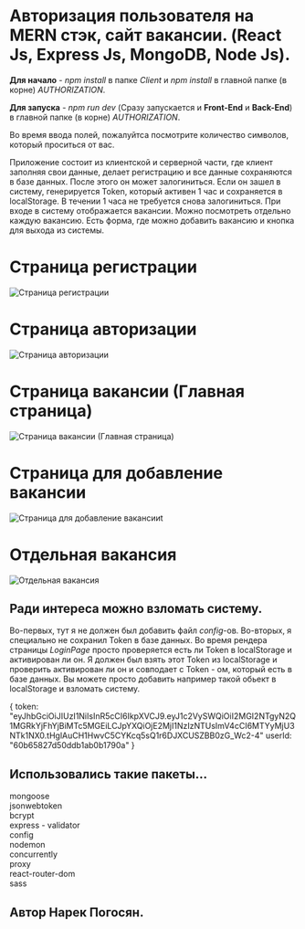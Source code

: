 # Авторизация пользователя на MERN стэк, сайт вакансии. (React Js, Express Js, MongoDB, Node Js).

<b>Для начало</b> - _npm install_ в папке _Client_ и _npm install_ в главной папке (в корне) _AUTHORIZATION_. <br />

<b>Для запуска</b> - _npm run dev_ (Сразу запускается и <b>Front-End</b> и <b>Back-End</b>) в главной папке (в корне) _AUTHORIZATION_. <br />

Во время ввода полей, пожалуйтса посмотрите количество символов, который проситься от вас.

Приложение состоит из клиентской и серверной части, где клиент заполняя свои данные, делает регистрацию и все данные сохраняются в базе данных. После этого он может залогиниться. Если он зашел в систему, генерируется Token, который активен 1 час и сохраняется в localStorage. В течении 1 часа не требуется снова залогиниться. При входе в систему отображается вакансии. Можно посмотреть отдельно каждую вакансию. Есть форма, где можно добавить вакансию и кнопка для выхода из системы.  

# Страница регистрации

![Страница регистрации](https://i.imgur.com/ovF9ML3.png "Страница регистрации")

# Страница авторизации

![Страница авторизации](https://i.imgur.com/XqZGQCv.png "Страница авторизации")

# Страница вакансии (Главная страница)

![Страница вакансии (Главная страница)](https://i.imgur.com/p68HXFp.png "Страница вакансии (Главная страница)")

# Страница для добавление вакансии

![Страница для добавление вакансииt](https://i.imgur.com/15Y2nhV.png "Страница для добавление вакансии")

# Отдельная вакансия

![Отдельная вакансия](https://i.imgur.com/eU4rTg2.png "Отдельная вакансия")

## Ради интереса можно взломать систему.
Во-первых, тут я не должен был добавить файл _config_-ов.
Во-вторых, я специально не сохранил Token в базе данных. Во время рендера страницы _LoginPage_ просто проверяется есть ли Token в localStorage и активирован ли он. Я должен был взять этот Token из localStorage и проверить активирован ли он и совподает с Token - ом, который есть в базе данных. Вы можете просто добавить например такой обьект в localStorage и взломать систему. 

{
    token: "eyJhbGciOiJIUzI1NiIsInR5cCI6IkpXVCJ9.eyJ1c2VySWQiOiI2MGI2NTgyN2Q1MGRkYjFhYjBiMTc5MGEiLCJpYXQiOjE2MjI1NzIzNTUsImV4cCI6MTYyMjU3NTk1NX0.tHglAuCH1HwvC5CYKcq5sQ1r6DJXCUSZBB0zG_Wc2-4"
    userId: "60b65827d50ddb1ab0b1790a"
}

## Использовались такие пакеты...

mongoose <br />
jsonwebtoken <br />
bcrypt <br />
express - validator <br />
config <br />
nodemon <br />
concurrently <br />
proxy <br />
react-router-dom <br />
sass <br />

## Автор Нарек Погосян.
